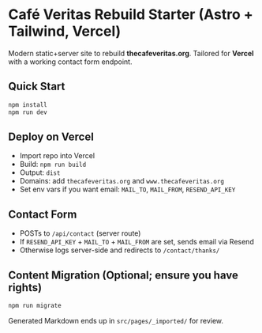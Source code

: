 # Café Veritas Rebuild Starter (Astro + Tailwind, Vercel)

Modern static+server site to rebuild **thecafeveritas.org**. Tailored for **Vercel** with a working contact form endpoint.

## Quick Start
```bash
npm install
npm run dev
```

## Deploy on Vercel
- Import repo into Vercel
- Build: `npm run build`
- Output: `dist`
- Domains: add `thecafeveritas.org` and `www.thecafeveritas.org`
- Set env vars if you want email: `MAIL_TO`, `MAIL_FROM`, `RESEND_API_KEY`

## Contact Form
- POSTs to `/api/contact` (server route)
- If `RESEND_API_KEY` + `MAIL_TO` + `MAIL_FROM` are set, sends email via Resend
- Otherwise logs server-side and redirects to `/contact/thanks/`

## Content Migration (Optional; ensure you have rights)
```bash
npm run migrate
```
Generated Markdown ends up in `src/pages/_imported/` for review.
